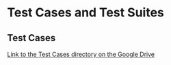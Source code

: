 # Test Cases and Test Suites
## Test Cases
[Link to the Test Cases directory on the Google Drive](https://drive.google.com/drive/folders/1UBAlNokaVL67nIeINZDGeUHn3-4AJs0y?usp=share_link/)
